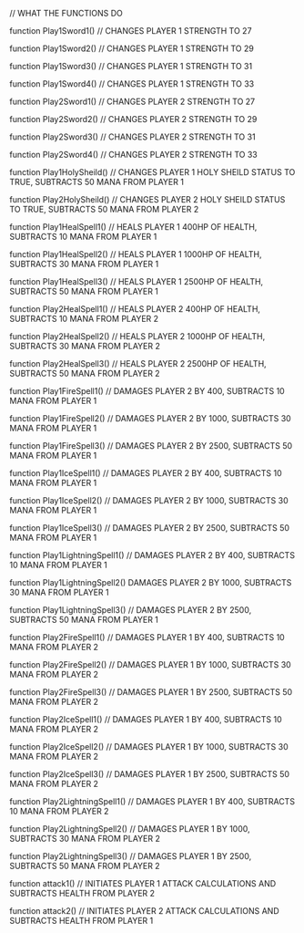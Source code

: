 // WHAT THE FUNCTIONS DO




function Play1Sword1() // CHANGES PLAYER 1 STRENGTH TO 27

function Play1Sword2() // CHANGES PLAYER 1 STRENGTH TO 29

function Play1Sword3() // CHANGES PLAYER 1 STRENGTH TO 31

function Play1Sword4() // CHANGES PLAYER 1 STRENGTH TO 33

function Play2Sword1() // CHANGES PLAYER 2 STRENGTH TO 27

function Play2Sword2() // CHANGES PLAYER 2 STRENGTH TO 29

function Play2Sword3() // CHANGES PLAYER 2 STRENGTH TO 31

function Play2Sword4() // CHANGES PLAYER 2 STRENGTH TO 33



function Play1HolySheild() // CHANGES PLAYER 1 HOLY SHEILD STATUS TO TRUE, SUBTRACTS 50 MANA FROM PLAYER 1

function Play2HolySheild() // CHANGES PLAYER 2 HOLY SHEILD STATUS TO TRUE, SUBTRACTS 50 MANA FROM PLAYER 2



function Play1HealSpell1() // HEALS PLAYER 1 400HP OF HEALTH, SUBTRACTS 10 MANA FROM PLAYER 1

function Play1HealSpell2() // HEALS PLAYER 1 1000HP OF HEALTH, SUBTRACTS 30 MANA FROM PLAYER 1

function Play1HealSpell3() // HEALS PLAYER 1 2500HP OF HEALTH, SUBTRACTS 50 MANA FROM PLAYER 1



function Play2HealSpell1() // HEALS PLAYER 2 400HP OF HEALTH, SUBTRACTS 10 MANA FROM PLAYER 2

function Play2HealSpell2() // HEALS PLAYER 2 1000HP OF HEALTH, SUBTRACTS 30 MANA FROM PLAYER 2

function Play2HealSpell3() // HEALS PLAYER 2 2500HP OF HEALTH, SUBTRACTS 50 MANA FROM PLAYER 2



function Play1FireSpell1() // DAMAGES PLAYER 2 BY 400, SUBTRACTS 10 MANA FROM PLAYER 1

function Play1FireSpell2() // DAMAGES PLAYER 2 BY 1000, SUBTRACTS 30 MANA FROM PLAYER 1

function Play1FireSpell3() // DAMAGES PLAYER 2 BY 2500, SUBTRACTS 50 MANA FROM PLAYER 1



function Play1IceSpell1() // DAMAGES PLAYER 2 BY 400, SUBTRACTS 10 MANA FROM PLAYER 1

function Play1IceSpell2() // DAMAGES PLAYER 2 BY 1000, SUBTRACTS 30 MANA FROM PLAYER 1

function Play1IceSpell3() // DAMAGES PLAYER 2 BY 2500, SUBTRACTS 50 MANA FROM PLAYER 1



function Play1LightningSpell1() // DAMAGES PLAYER 2 BY 400, SUBTRACTS 10 MANA FROM PLAYER 1

function Play1LightningSpell2() DAMAGES PLAYER 2 BY 1000, SUBTRACTS 30 MANA FROM PLAYER 1

function Play1LightningSpell3() // DAMAGES PLAYER 2 BY 2500, SUBTRACTS 50 MANA FROM PLAYER 1



function Play2FireSpell1() // DAMAGES PLAYER 1 BY 400, SUBTRACTS 10 MANA FROM PLAYER 2

function Play2FireSpell2() // DAMAGES PLAYER 1 BY 1000, SUBTRACTS 30 MANA FROM PLAYER 2

function Play2FireSpell3() // DAMAGES PLAYER 1 BY 2500, SUBTRACTS 50 MANA FROM PLAYER 2



function Play2IceSpell1() // DAMAGES PLAYER 1 BY 400, SUBTRACTS 10 MANA FROM PLAYER 2

function Play2IceSpell2() // DAMAGES PLAYER 1 BY 1000, SUBTRACTS 30 MANA FROM PLAYER 2

function Play2IceSpell3() // DAMAGES PLAYER 1 BY 2500, SUBTRACTS 50 MANA FROM PLAYER 2



function Play2LightningSpell1() // DAMAGES PLAYER 1 BY 400, SUBTRACTS 10 MANA FROM PLAYER 2

function Play2LightningSpell2() // DAMAGES PLAYER 1 BY 1000, SUBTRACTS 30 MANA FROM PLAYER 2

function Play2LightningSpell3() // DAMAGES PLAYER 1 BY 2500, SUBTRACTS 50 MANA FROM PLAYER 2



function attack1() // INITIATES PLAYER 1 ATTACK CALCULATIONS AND SUBTRACTS HEALTH FROM PLAYER 2

function attack2() // INITIATES PLAYER 2 ATTACK CALCULATIONS AND SUBTRACTS HEALTH FROM PLAYER 1
